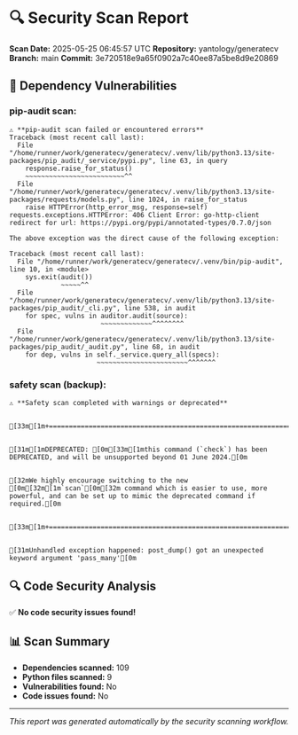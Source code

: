 # 🔍 Security Scan Report

**Scan Date:** 2025-05-25 06:45:57 UTC
**Repository:** yantology/generatecv
**Branch:** main
**Commit:** 3e720518e9a65f0902a7c40ee87a5be8d9e20869

## 🚨 Dependency Vulnerabilities

### pip-audit scan:
```
⚠️ **pip-audit scan failed or encountered errors**
Traceback (most recent call last):
  File "/home/runner/work/generatecv/generatecv/.venv/lib/python3.13/site-packages/pip_audit/_service/pypi.py", line 63, in query
    response.raise_for_status()
    ~~~~~~~~~~~~~~~~~~~~~~~~~^^
  File "/home/runner/work/generatecv/generatecv/.venv/lib/python3.13/site-packages/requests/models.py", line 1024, in raise_for_status
    raise HTTPError(http_error_msg, response=self)
requests.exceptions.HTTPError: 406 Client Error: go-http-client redirect for url: https://pypi.org/pypi/annotated-types/0.7.0/json

The above exception was the direct cause of the following exception:

Traceback (most recent call last):
  File "/home/runner/work/generatecv/generatecv/.venv/bin/pip-audit", line 10, in <module>
    sys.exit(audit())
             ~~~~~^^
  File "/home/runner/work/generatecv/generatecv/.venv/lib/python3.13/site-packages/pip_audit/_cli.py", line 538, in audit
    for spec, vulns in auditor.audit(source):
                       ~~~~~~~~~~~~~^^^^^^^^
  File "/home/runner/work/generatecv/generatecv/.venv/lib/python3.13/site-packages/pip_audit/_audit.py", line 68, in audit
    for dep, vulns in self._service.query_all(specs):
                      ~~~~~~~~~~~~~~~~~~~~~~~^^^^^^^
```

### safety scan (backup):
```
⚠️ **Safety scan completed with warnings or deprecated**


[33m[1m+===========================================================================================================================================================================================+[0m


[31m[1mDEPRECATED: [0m[33m[1mthis command (`check`) has been DEPRECATED, and will be unsupported beyond 01 June 2024.[0m


[32mWe highly encourage switching to the new [0m[32m[1m`scan`[0m[32m command which is easier to use, more powerful, and can be set up to mimic the deprecated command if required.[0m


[33m[1m+===========================================================================================================================================================================================+[0m


[31mUnhandled exception happened: post_dump() got an unexpected keyword argument 'pass_many'[0m
```

## 🔍 Code Security Analysis

✅ **No code security issues found!**

## 📊 Scan Summary

- **Dependencies scanned:** 109
- **Python files scanned:** 9
- **Vulnerabilities found:** No
- **Code issues found:** No

---
*This report was generated automatically by the security scanning workflow.*
